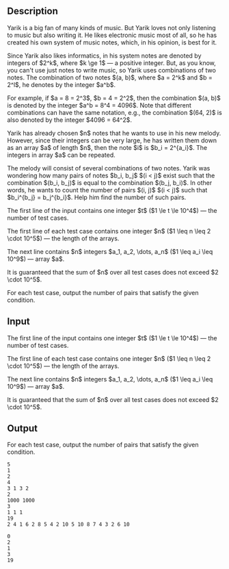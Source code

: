 ## Description

<div><p>Yarik is a big fan of many kinds of music. But Yarik loves not only listening to music but also writing it. He likes electronic music most of all, so he has created his own system of music notes, which, in his opinion, is best for it.</p><p>Since Yarik also likes informatics, in his system notes are denoted by integers of $2^k$, where $k \ge 1$&nbsp;— a positive integer. But, as you know, you can't use just notes to write music, so Yarik uses combinations of two notes. The combination of two notes $(a, b)$, where $a = 2^k$ and $b = 2^l$, he denotes by the integer $a^b$.</p><p>For example, if $a = 8 = 2^3$, $b = 4 = 2^2$, then the combination $(a, b)$ is denoted by the integer $a^b = 8^4 = 4096$. Note that different combinations can have the same notation, e.g., the combination $(64, 2)$ is also denoted by the integer $4096 = 64^2$.</p><p>Yarik has already chosen $n$ notes that he wants to use in his new melody. However, since their integers can be very large, he has written them down as an array $a$ of length $n$, then the note $i$ is $b_i = 2^{a_i}$. The integers in array $a$ can be repeated.</p><p>The melody will consist of several combinations of two notes. Yarik was wondering how many pairs of notes $b_i, b_j$ $(i &lt; j)$ exist such that the combination $(b_i, b_j)$ is equal to the combination $(b_j, b_i)$. In other words, he wants to count the number of pairs $(i, j)$ $(i &lt; j)$ such that $b_i^{b_j} = b_j^{b_i}$. Help him find the number of such pairs.</p></div><div class="input-specification"><p>The first line of the input contains one integer $t$ ($1 \le t \le 10^4$)&nbsp;— the number of test cases.</p><p>The first line of each test case contains one integer $n$ ($1 \leq n \leq 2 \cdot 10^5$)&nbsp;— the length of the arrays.</p><p>The next line contains $n$ integers $a_1, a_2, \dots, a_n$ ($1 \leq a_i \leq 10^9$)&nbsp;— array $a$.</p><p>It is guaranteed that the sum of $n$ over all test cases does not exceed $2 \cdot 10^5$.</p></div><div class="output-specification"><p>For each test case, output the number of pairs that satisfy the given condition.</p></div>

## Input

<p>The first line of the input contains one integer $t$ ($1 \le t \le 10^4$)&nbsp;— the number of test cases.</p><p>The first line of each test case contains one integer $n$ ($1 \leq n \leq 2 \cdot 10^5$)&nbsp;— the length of the arrays.</p><p>The next line contains $n$ integers $a_1, a_2, \dots, a_n$ ($1 \leq a_i \leq 10^9$)&nbsp;— array $a$.</p><p>It is guaranteed that the sum of $n$ over all test cases does not exceed $2 \cdot 10^5$.</p>

## Output

<p>For each test case, output the number of pairs that satisfy the given condition.</p>





```input1|2,3,6,7,10,11
5
1
2
4
3 1 3 2
2
1000 1000
3
1 1 1
19
2 4 1 6 2 8 5 4 2 10 5 10 8 7 4 3 2 6 10
```




```output1
0
2
1
3
19
```


